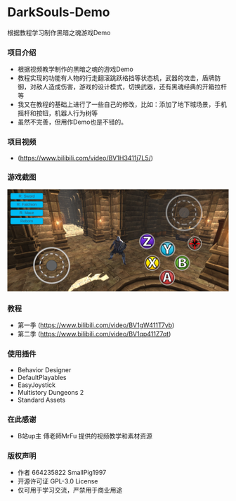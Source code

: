 # DarkSouls-Demo
根据教程学习制作黑暗之魂游戏Demo

### 项目介绍
* 根据视频教学制作的黑暗之魂的游戏Demo
* 教程实现的功能有人物的行走翻滚跳跃格挡等状态机，武器的攻击，盾牌防御，对敌人造成伤害，游戏的设计模式，切换武器，还有黑魂经典的开箱拉杆等
* 我又在教程的基础上进行了一些自己的修改，比如：添加了地下城场景，手机摇杆和按钮，机器人行为树等
* 虽然不完善，但用作Demo也是不错的。

### 项目视频
* (https://www.bilibili.com/video/BV1H3411j7L5/)

### 游戏截图
<img src="https://github.com/664235822/DarkSouls-Demo/raw/master/img/img.jpg" />

### 教程
* 第一季 (https://www.bilibili.com/video/BV1gW411T7yb)
* 第二季 (https://www.bilibili.com/video/BV1qp411Z7qt)

### 使用插件
* Behavior Designer
* DefaultPlayables
* EasyJoystick
* Multistory Dungeons 2
* Standard Assets

### 在此感谢
* B站up主 傅老師MrFu 提供的视频教学和素材资源

### 版权声明
* 作者 664235822 SmallPig1997
* 开源许可证 GPL-3.0 License
* 仅可用于学习交流，严禁用于商业用途

